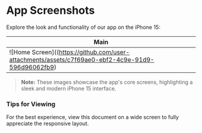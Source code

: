 # App Screenshots

Explore the look and functionality of our app on the iPhone 15:

| Main |
| ---------- |
| ![Home Screen]((https://github.com/user-attachments/assets/c7f69ae0-ebf2-4c9e-91d9-596d96062fb9)  |

> **Note:** These images showcase the app's core screens, highlighting a sleek and modern iPhone 15 interface.

### Tips for Viewing
For the best experience, view this document on a wide screen to fully appreciate the responsive layout.


